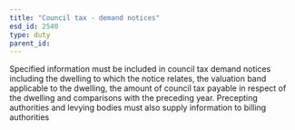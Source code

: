 ```yaml
---
title: "Council tax - demand notices"
esd_id: 2540
type: duty
parent_id:  
---
```


Specified information must be included in council tax demand notices including the dwelling to which the notice relates, the valuation band applicable to the dwelling, the amount of council tax payable in respect of the dwelling and comparisons with the preceding year.  Precepting authorities and levying bodies must also supply information to billing authorities

